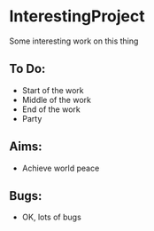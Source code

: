 # InterestingProject
Some interesting work on this thing

## To Do:
- Start of the work
- Middle of the work
- End of the work
- Party

## Aims:
- Achieve world peace

## Bugs:
- OK, lots of bugs
